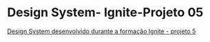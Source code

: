 # Design System- Ignite-Projeto 05
 <a href="https://apooliveira18.github.io/05-design-system-appsys/" target="_blank">Design System desenvolvido durante a formação Ignite - projeto 5</a>

 
